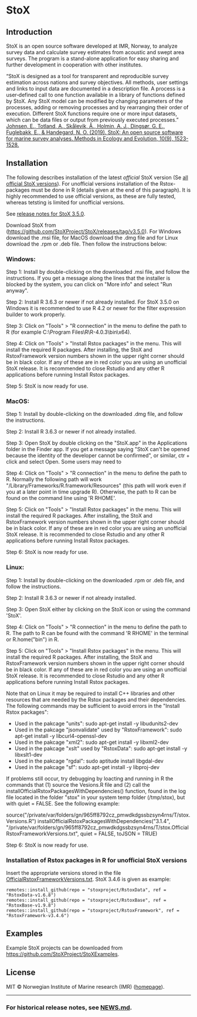 # StoX

## Introduction

StoX is an open source software developed at IMR, Norway, to analyze survey data and calculate survey estimates from acoustic and swept area surveys. The program is a stand-alone application for easy sharing and further development in cooperation with other institutes. 

“StoX is designed as a tool for transparent and reproducible survey estimation across nations and survey objectives. All methods, user settings and links to input data are documented in a description file. A process is a user‐defined call to one function available in a library of functions defined by StoX. Any StoX model can be modified by changing parameters of the processes, adding or removing processes and by rearranging their order of execution. Different StoX functions require one or more input datasets, which can be data files or output from previously executed processes.” [Johnsen, E., Totland, A., Skålevik, Å., Holmin, A. J., Dingsør, G. E., Fuglebakk, E., & Handegard, N. O. (2019). StoX: An open source software for marine survey analyses. Methods in Ecology and Evolution, 10(9), 1523-1528.](https://doi.org/10.1111/2041-210X.13250)

## Installation

The following describes installation of the latest *official* StoX version (Se [all official StoX versions](https://github.com/StoXProject/StoX/blob/master/Official_StoX_versions.md)). For unofficial versions installation of the Rstox-packages must be done in R (details given at the end of this paragraph). It is highly recommended to use official versions, as these are fully tested, whereas tetsting is limited for unofficial versions.

See [release notes for StoX 3.5.0](https://github.com/StoXProject/StoX/blob/master/NEWS.md#Stox-v350-2022-08-15).

Download StoX from (https://github.com/StoXProject/StoX/releases/tag/v3.5.0). For Windows download the .msi file, for MacOS download the .dmg file and for Linux download the .rpm or .deb file. Then follow the instructions below:

### Windows:

Step 1: 
Install by double-clicking on the downloaded .msi file, and follow the instructions. If you get a message along the lines that the installer is blocked by the system, you can click on "More info" and select "Run anyway".

Step 2: 
Install R 3.6.3 or newer if not already installed. For StoX 3.5.0 on Windows it is recommended to use R 4.2 or newer for the filter expression builder to work properly. 

Step 3: 
Click on "Tools" > "R connection" in the menu to define the path to R (for example C:\Program Files\R\R-4.0.3\bin\x64).

Step 4: 
Click on "Tools" > "Install Rstox packages" in the menu. This will install the required R packages. After installing, the StoX and RstoxFramework version numbers shown in the upper right corner should be in black color. If any of these are in red color you are using an unofficial StoX release. It is recommended to close Rstudio and any other R applications before running Install Rstox packages. 

Step 5: 
StoX is now ready for use.

### MacOS:

Step 1: 
Install by double-clicking on the downloaded .dmg file, and follow the instructions.

Step 2: 
Install R 3.6.3 or newer if not already installed.

Step 3: 
Open StoX by double clicking on the "StoX.app" in the Applications folder in the Finder app. If you get a message saying "StoX can't be opened because the identity of the developer cannot be confirmed", or similar, ctr + click and select Open. Some users may need to 

Step 4: 
Click on "Tools" > "R connection" in the menu to define the path to R. Normally the following path will work "/Library/Frameworks/R.framework/Resources" (this path will work even if you at a later point in time upgrade R). Otherwise, the path to R can be found on the command line using 'R RHOME'.

Step 5: 
Click on "Tools" > "Install Rstox packages" in the menu. This will install the required R packages. After installing, the StoX and RstoxFramework version numbers shown in the upper right corner should be in black color. If any of these are in red color you are using an unofficial StoX release. It is recommended to close Rstudio and any other R applications before running Install Rstox packages. 

Step 6: 
StoX is now ready for use. 

### Linux:

Step 1: 
Install by double-clicking on the downloaded .rpm or .deb file, and follow the instructions.

Step 2: 
Install R 3.6.3 or newer if not already installed.

Step 3: 
Open StoX either by clicking on the StoX icon or using the command 'StoX'.

Step 4: 
Click on "Tools" > "R connection" in the menu to define the path to R. The path to R can be found with the command 'R RHOME' in the terminal or R.home("bin") in R.

Step 5: 
Click on "Tools" > "Install Rstox packages" in the menu. This will install the required R packages. After installing, the StoX and RstoxFramework version numbers shown in the upper right corner should be in black color. If any of these are in red color you are using an unofficial StoX release. It is recommended to close Rstudio and any other R applications before running Install Rstox packages. 

Note that on Linux it may be required to install C++ libraries and other resources that are needed by the Rstox packages and their dependencies. The following commands may be sufficient to avoid errors in the "Install Rstox packages":

* Used in the pakcage "units":
sudo apt-get install -y libudunits2-dev
* Used in the pakcage "jsonvalidate" used by "RstoxFramework":
sudo apt-get install -y libcurl4-openssl-dev
* Used in the pakcage "xml2":
sudo apt-get install -y libxml2-dev
* Used in the pakcage "xslt" used by "RstoxData":
sudo apt-get install -y libxslt1-dev
* Used in the pakcage "rgdal":
sudo aptitude install libgdal-dev
* Used in the pakcage "sf": 
sudo apt-get install -y libproj-dev

If problems still occur, try debugging by loacting and running in R the commands that (1) source the Vesions.R file and (2) call the installOfficialRstoxPackagesWithDependencies() function, found in the log file located in the folder "stox" in your system temp folder (/tmp/stox), but with quiet = FALSE. See the following example:

source("/private/var/folders/gn/965ff8792cz_pmwdkdgssbzsyn4rns/T/stox.Versions.R")
installOfficialRstoxPackagesWithDependencies("3.1.4", "/private/var/folders/gn/965ff8792cz_pmwdkdgssbzsyn4rns/T/stox.OfficialRstoxFrameworkVersions.txt", quiet = FALSE, toJSON = TRUE) 

Step 6: 
StoX is now ready for use. 

### Installation of Rstox packages in R for unofficial StoX versions

Insert the appropriate versions stored in the file [OfficialRstoxFrameworkVersions.txt](https://raw.githubusercontent.com/StoXProject/RstoxFramework/master/inst/versions/OfficialRstoxFrameworkVersions.txt). StoX 3.4.6 is given as example:

    remotes::install_github(repo = "stoxproject/RstoxData", ref = "RstoxData-v1.6.8")
    remotes::install_github(repo = "stoxproject/RstoxBase", ref = "RstoxBase-v1.9.8")
    remotes::install_github(repo = "stoxproject/RstoxFramework", ref = "RstoxFramework-v3.4.6")

## Examples

Example StoX projects can be downloaded from https://github.com/StoXProject/StoXExamples.

## License

MIT © Norwegian Institute of Marine research (IMR) ([homepage](https://www.hi.no/en)).

---

### For historical release notes, see [NEWS.md](https://github.com/StoXProject/StoX/blob/master/NEWS.md).
